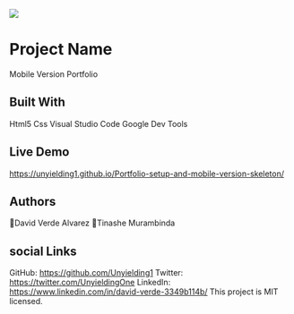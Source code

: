 
![](https://img.shields.io/badge/Microverse-blueviolet)

# Project Name

Mobile Version Portfolio 


## Built With

Html5
Css
Visual Studio Code
Google Dev Tools

## Live Demo
https://unyielding1.github.io/Portfolio-setup-and-mobile-version-skeleton/

## Authors

👤David Verde Alvarez
👤Tinashe Murambinda

## social Links

GitHub: https://github.com/Unyielding1
Twitter: https://twitter.com/UnyieldingOne
LinkedIn: https://www.linkedin.com/in/david-verde-3349b114b/
This project is MIT licensed.
